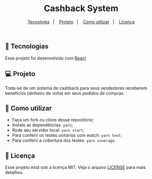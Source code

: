 <h1 align="center">
   Cashback System
</h1>

<p align="center">
  <a href="#rocket-tecnologias">Tecnologia</a>&nbsp;&nbsp;&nbsp;|&nbsp;&nbsp;&nbsp;
  <a href="#-projeto">Projeto</a>&nbsp;&nbsp;&nbsp;|&nbsp;&nbsp;&nbsp;
  <a href="#-como-utilizar">Como utilizar</a>&nbsp;&nbsp;&nbsp;|&nbsp;&nbsp;&nbsp;
  <a href="#memo-licença">Licença</a>
</p>

<br>

## :rocket: Tecnologias

Esse projeto foi desenvolvido com [React](https://reactjs.org)

## 💻 Projeto

Trata-se de um sistema de cashback para seus vendedores receberem benefícios (dinheiro de volta) em seus pedidos de compras.

## 🤔 Como utilizar

- Faça um fork ou clone desse repositório;
- Instale as dependências: `yarn`;
- Rode seu servidor local: `yarn start`;
- Para conferir os testes unitários com watch: `yarn test`;
- Para conferir a cobertura dos testes: `yarn coverage`.

## :memo: Licença

Esse projeto está sob a licença MIT. Veja o arquivo [LICENSE](LICENSE.md) para mais detalhes.
